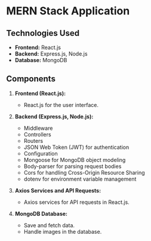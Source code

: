 # MERN Stack Application

## Technologies Used
- **Frontend:** React.js
- **Backend:** Express.js, Node.js
- **Database:** MongoDB

## Components
1. **Frontend (React.js):**
   - React.js for the user interface.

2. **Backend (Express.js, Node.js):**
   - Middleware
   - Controllers
   - Routers
   - JSON Web Token (JWT) for authentication
   - Configuration
   - Mongoose for MongoDB object modeling
   - Body-parser for parsing request bodies
   - Cors for handling Cross-Origin Resource Sharing
   - dotenv for environment variable management

3. **Axios Services and API Requests:**
   - Axios services for API requests in React.js.

4. **MongoDB Database:**
   - Save and fetch data.
   - Handle images in the database.
